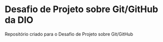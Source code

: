 # Desafio de Projeto sobre Git/GitHub da DIO
Repositório criado para o Desafio de Projeto sobre Git/GitHub
